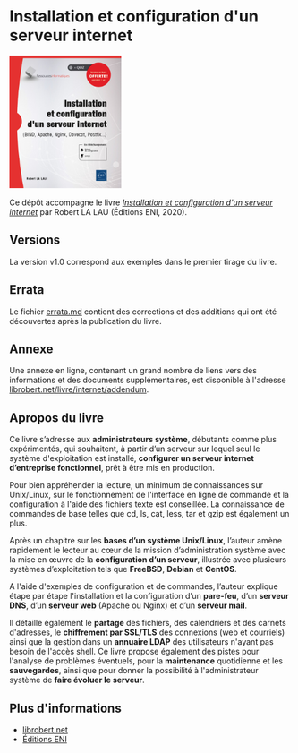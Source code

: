 # Installation et configuration d'un serveur internet

<img src="images/isbn-9782409026027-1.jpg" alt="Installation et configuration d'un serveur internet" width="200">

Ce dépôt accompagne le livre *[Installation et configuration d'un serveur internet](https://www.editions-eni.fr/livre/installation-et-configuration-d-un-serveur-internet-bind-apache-nginx-dovecot-postfix-9782409026027)* par Robert LA LAU (Éditions ENI, 2020).

## Versions

La version v1.0 correspond aux exemples dans le premier tirage du livre.

## Errata

Le fichier [errata.md](errata.md) contient des corrections et des additions qui ont été découvertes après la publication du livre.

## Annexe

Une annexe en ligne, contenant un grand nombre de liens vers des informations et des documents supplémentaires, est disponible à l'adresse [librobert.net/livre/internet/addendum](https://www.librobert.net/livre/internet/addendum.fr).

## Apropos du livre

Ce livre s’adresse aux **administrateurs système**, débutants comme plus expérimentés, qui souhaitent, à partir d’un serveur sur lequel seul le système d'exploitation est installé, **configurer un serveur internet d’entreprise fonctionnel**, prêt à être mis en production.

Pour bien appréhender la lecture, un minimum de connaissances sur Unix/Linux, sur le fonctionnement de l'interface en ligne de commande et la configuration à l'aide des fichiers texte est conseillée. La connaissance de commandes de base telles que cd, ls, cat, less, tar et gzip est également un plus.

Après un chapitre sur les **bases d’un système Unix/Linux**, l’auteur amène rapidement le lecteur au cœur de la mission d’administration système avec la mise en œuvre de la **configuration d’un serveur**, illustrée avec plusieurs systèmes d’exploitation tels que **FreeBSD**, **Debian** et **CentOS**.

A l'aide d'exemples de configuration et de commandes, l’auteur explique étape par étape l'installation et la configuration d’un **pare-feu**, d’un **serveur DNS**, d’un **serveur web** (Apache ou Nginx) et d’un **serveur mail**.

Il détaille également le **partage** des fichiers, des calendriers et des carnets d'adresses, le **chiffrement par SSL/TLS** des connexions (web et courriels) ainsi que la gestion dans un **annuaire LDAP** des utilisateurs n'ayant pas besoin de l'accès shell. Ce livre propose également des pistes pour l'analyse de problèmes éventuels, pour la **maintenance** quotidienne et les **sauvegardes**, ainsi que pour donner la possibilité à l'administrateur système de **faire évoluer le serveur**.

## Plus d'informations

- [librobert.net](https://www.librobert.net/livre/internet/index.fr)
- [Éditions ENI](https://www.editions-eni.fr/livre/installation-et-configuration-d-un-serveur-internet-bind-apache-nginx-dovecot-postfix-9782409026027)
